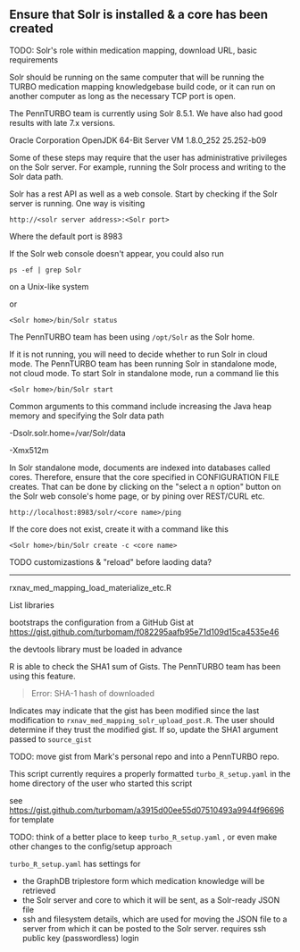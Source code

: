 ## Ensure that Solr is installed & a core has been created

TODO: Solr's role within medication mapping, download URL, basic requirements



Solr should be running on the same computer that will be running the TURBO medication mapping knowledgebase build code, or it can run on another computer as long as the necessary TCP port is open.



The PennTURBO team is currently using Solr 8.5.1. We have also had good results with late 7.x versions.



Oracle Corporation OpenJDK 64-Bit Server VM 1.8.0_252 25.252-b09



Some of these steps may require that the user has administrative privileges on the Solr server. For example, running the Solr process and writing to the Solr data path.



Solr has a rest API as well as a web console. Start by  checking if the Solr server is running. One way is visiting 



`http://<solr server address>:<Solr port>`

Where the default port is 8983

If the Solr web console doesn't appear, you could also run



`ps -ef | grep Solr` 



on a Unix-like system



or 



`<Solr home>/bin/Solr status`



The PennTURBO team has been using `/opt/Solr` as the Solr home.



If it is not running, you will need to decide whether to run Solr in cloud mode. The PennTURBO team has been running Solr in standalone mode, not cloud mode. To start Solr in standalone mode, run a command lie this



`<Solr home>/bin/Solr start`

Common arguments to this command include increasing the Java heap memory and specifying the Solr data path



-Dsolr.solr.home=/var/Solr/data

-Xmx512m



In Solr standalone mode, documents are indexed into databases called cores. Therefore, ensure that the core specified in CONFIGURATION FILE creates. That can be done by clicking on the "select a n option" button on the Solr web console's home page, or by pining over REST/CURL etc.



`http://localhost:8983/solr/<core name>/ping`



If the core does not exist, create it with a command like this

`<Solr home>/bin/Solr create -c <core name>`



TODO customizastions & "reload" before laoding data?

----



rxnav_med_mapping_load_materialize_etc.R



List libraries



bootstraps the configuration from a GitHub Gist at https://gist.github.com/turbomam/f082295aafb95e71d109d15ca4535e46

the devtools library must be loaded in advance

R is able to check the SHA1 sum of Gists. The PennTURBO team has been using this feature. 

>  Error: SHA-1 hash of downloaded

Indicates may indicate that the gist has been modified since the last modification to `rxnav_med_mapping_solr_upload_post.R`. The user should determine if they trust the modified gist. If so, update the SHA1 argument passed to `source_gist`

TODO: move gist from Mark's personal repo and into a PennTURBO repo.

This script currently requires a properly formatted `turbo_R_setup.yaml` in the home directory of the user who started this script

see https://gist.github.com/turbomam/a3915d00ee55d07510493a9944f96696 for template

TODO: think of a better place to keep  `turbo_R_setup.yaml` , or even make other changes to the config/setup approach



  `turbo_R_setup.yaml` has settings for 

- the GraphDB triplestore form which medication knowledge will be retrieved
- the Solr server and core to which it will be sent, as a Solr-ready JSON file
- ssh and filesystem details, which are used for moving the JSON file to a server from which it can be posted to the Solr server. requires ssh public key (passwordless) login